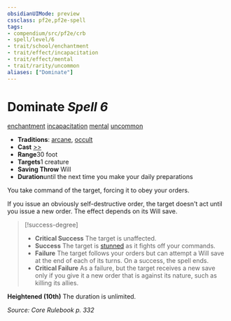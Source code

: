 ```yaml
---
obsidianUIMode: preview
cssclass: pf2e,pf2e-spell
tags:
- compendium/src/pf2e/crb
- spell/level/6
- trait/school/enchantment
- trait/effect/incapacitation
- trait/effect/mental
- trait/rarity/uncommon
aliases: ["Dominate"]
---
```

# Dominate *Spell 6*   
[enchantment](enchantment.md)  [incapacitation](incapacitation.md)  [mental](mental.md)  [uncommon](uncommon.md)  

- **Traditions**: [arcane](arcane.md), [occult](occult.md)
- **Cast** [>>](chapter-9-playing-the-game.md#Actions "Two-Action") 
- **Range**30 foot
- **Targets**1 creature
- **Saving Throw** Will
- **Duration**until the next time you make your daily preparations

You take command of the target, forcing it to obey your orders.

If you issue an obviously self-destructive order, the target doesn't act until you issue a new order. The effect depends on its Will save.

> [!success-degree] 
> - **Critical Success** The target is unaffected.
> - **Success** The target is [stunned](conditions.md#Stunned) as it fights off your commands.
> - **Failure** The target follows your orders but can attempt a Will save at the end of each of its turns. On a success, the spell ends.
> - **Critical Failure** As a failure, but the target receives a new save only if you give it a new order that is against its nature, such as killing its allies.

**Heightened (10th)** The duration is unlimited.

*Source: Core Rulebook p. 332*